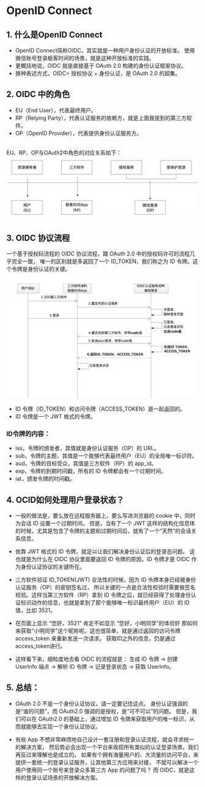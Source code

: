 # OpenID Connect

## 1. 什么是OpenID Connect
- OpenID Connect简称OIDC。其实就是一种用户身份认证的开放标准。
使用微信账号登录极客时间的场景，就是这种开放标准的实践。
- 更概括地说，OIDC 就是直接基于 OAuth 2.0 构建的身份认证框架协议。
- 换种表述方式，OIDC= 授权协议 + 身份认证，是 OAuth 2.0 的超集。

## 2. OIDC 中的角色
- EU（End User），代表最终用户。
- RP（Relying Party），代表认证服务的依赖方，就是上面我提到的第三方软件。
- OP（OpenID Provider），代表提供身份认证服务方。
<br>
EU、RP、OP与OAuth2中角色的对应关系如下：
<img src="OAuth2和OIDC角色对应关系.webp" />

## 3. OIDC 协议流程

一个基于授权码流程的 OIDC 协议流程，跟 OAuth 2.0 中的授权码许可的流程几乎完全一致，
唯一的区别就是多返回了一个 ID_TOKEN，我们称之为 ID 令牌。这个令牌是身份认证的关键。

<img src="基于授权码流程的OIDC通信流程.webp" />

- ID 令牌（ID_TOKEN）和访问令牌（ACCESS_TOKEN）是一起返回的。
- ID 令牌是一个 JWT 格式的令牌。

### ID令牌的内容：
- iss，令牌的颁发者，其值就是身份认证服务（OP）的 URL。
- sub，令牌的主题，其值是一个能够代表最终用户（EU）的全局唯一标识符。
- aud，令牌的目标受众，其值是三方软件（RP）的 app_id。
- exp，令牌的到期时间戳，所有的 ID 令牌都会有一个过期时间。
- iat，颁发令牌的时间戳。

## 4. OCID如何处理用户登录状态？
- 一般的做法是，要么放在远程服务器上，要么写进浏览器的 cookie 中，同时为会话 ID 设置一个过期时间。
但是，当有了一个 JWT 这样的结构化信息体的时候，尤其是包含了令牌的主题和过期时间后，就有了一个“天然”的会话关系信息。

- 依靠 JWT 格式的 ID 令牌，就足以让我们解决身份认证后的登录态问题。
这也就是为什么在 OIDC 协议里面要返回 ID 令牌的原因，ID 令牌才是 OIDC 作为身份认证协议的关键所在。

- 三方软件验证 ID_TOKEN(JWT) 合法性的时候，因为 ID 令牌本身已经被身份认证服务（OP）的密钥签名过，
所以关键的一点是合法性校验时需要做签名校验。这样当第三方软件（RP）拿到 ID 令牌之后，就已经获得了处理身份认证标识动作的信息，也就是拿到了那个能够唯一标识最终用户（EU）的 ID 值，比如 3521。

- 在页面上显示 “您好，3521” 肯定不如显示 “您好，小明同学”的体验好
那如何来获取“小明同学”这个昵称呢。这也很简单，就是通过返回的访问令牌 access_token 来重新发送一次请求。
获取ID之外的信息，仍是通过access_token进行。

- 这样看下来，细粒度地去看 OIDC 的流程就是：
生成 ID 令牌 -> 创建 UserInfo 端点 -> 解析 ID 令牌 -> 记录登录状态 -> 获取 UserInfo。


## 5. 总结：
- OAuth 2.0 不是一个身份认证协议，请一定要记住这点。
身份认证强调的是“谁的问题”，而 OAuth2.0 强调的是授权，是“可不可以”的问题。
但是，我们可以在 OAuth2.0 的基础上，通过增加 ID 令牌来获取用户的唯一标识，从而就能够去实现一个身份认证协议。

- 有些 App 不想非常麻烦地自己设计一套注册和登录认证流程，就会寻求统一的解决方案，
然后势必会出现一个平台来收揽所有类似的认证登录场景。我们再反过来理解也是成立的。
如果有个拥有海量用户的、大流量的访问平台，来提供一套统一的登录认证服务，让其他第三方应用来对接，
不就可以解决一个用户使用同一个账号来登录众多第三方 App 的问题了吗？
而 OIDC，就是这样的登录认证场景的开放解决方案。
